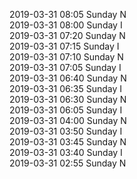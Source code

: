 2019-03-31 08:05 Sunday  N  
2019-03-31 08:00 Sunday  I  
2019-03-31 07:20 Sunday  N  
2019-03-31 07:15 Sunday  I  
2019-03-31 07:10 Sunday  N  
2019-03-31 07:05 Sunday  I  
2019-03-31 06:40 Sunday  N  
2019-03-31 06:35 Sunday  I  
2019-03-31 06:30 Sunday  N  
2019-03-31 06:05 Sunday  I  
2019-03-31 04:00 Sunday  N  
2019-03-31 03:50 Sunday  I  
2019-03-31 03:45 Sunday  N  
2019-03-31 03:40 Sunday  I  
2019-03-31 02:55 Sunday  N  
